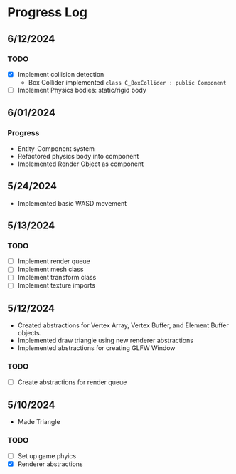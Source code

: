 # Progress Log

## 6/12/2024

### TODO
- [X] Implement collision detection
  - Box Collider implemented `class C_BoxCollider : public Component`
- [ ] Implement Physics bodies: static/rigid body

## 6/01/2024

### Progress

- Entity-Component system
- Refactored physics body into component
- Implemented Render Object as component

## 5/24/2024
- Implemented basic WASD movement

## 5/13/2024

### TODO
- [ ] Implement render queue
- [ ] Implement mesh class
- [ ] Implement transform class
- [ ] Implement texture imports

## 5/12/2024

- Created abstractions for Vertex Array, Vertex Buffer, and Element Buffer objects.
- Implemented draw triangle using new renderer abstractions
- Implemented abstractions for creating GLFW Window

### TODO

- [ ] Create abstractions for render queue

## 5/10/2024

- Made Triangle

### TODO

- [ ] Set up game phyics
- [X] Renderer abstractions